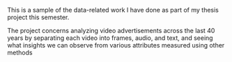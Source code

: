 This is a sample of the data-related work I have done as part of my thesis project this semester.

The project concerns analyzing video advertisements across the last 40 years by separating each video into frames, audio, and text, and seeing what insights we can observe from various attributes measured using other methods

